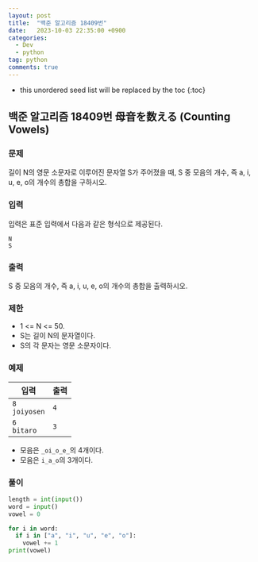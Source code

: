 ```yaml
---
layout: post
title:  "백준 알고리즘 18409번"
date:   2023-10-03 22:35:00 +0900
categories: 
  - Dev
  - python
tag: python
comments: true
---
```


* this unordered seed list will be replaced by the toc
{:toc}

## 백준 알고리즘 18409번 母音を数える (Counting Vowels)

### 문제

길이 N의 영문 소문자로 이루어진 문자열 S가 주어졌을 때, S 중 모음의 개수, 즉 a, i, u, e, o의 개수의 총합을 구하시오.

### 입력

입력은 표준 입력에서 다음과 같은 형식으로 제공된다.

```text
N
S
```

### 출력

S 중 모음의 개수, 즉 a, i, u, e, o의 개수의 총합을 출력하시오.

### 제한

- 1 <= N <= 50.
- S는 길이 N의 문자열이다.
- S의 각 문자는 영문 소문자이다.

### 예제

| 입력 | 출력 |
| --- | --- |
| `8` <br/> `joiyosen` | `4` |
| `6` <br/> `bitaro` | `3` |

- 모음은 `_oi_o_e_`의 4개이다.
- 모음은 `i_a_o`의 3개이다.

### 풀이

```py
length = int(input())
word = input()
vowel = 0

for i in word:
  if i in ["a", "i", "u", "e", "o"]:
    vowel += 1
print(vowel)
```
